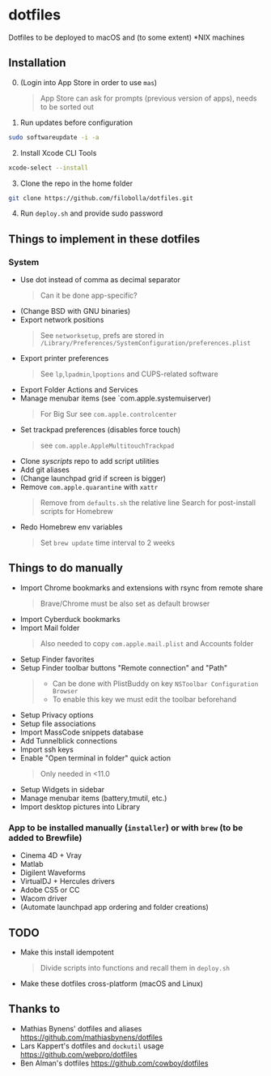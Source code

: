 # dotfiles
Dotfiles to be deployed to macOS and (to some extent) *NIX machines

## Installation
0. (Login into App Store in order to use `mas`)
	> App Store can ask for prompts (previous version of apps), needs to be sorted out
1. Run updates before configuration
``` bash 
sudo softwareupdate -i -a
```
2. Install Xcode CLI Tools
``` bash
xcode-select --install
```
3. Clone the repo in the home folder
``` bash
git clone https://github.com/filobolla/dotfiles.git
```
4. Run `deploy.sh` and provide sudo password

## Things to implement in these dotfiles
### System
- Use dot instead of comma as decimal separator
    > Can it be done app-specific?
- (Change BSD with GNU binaries)
- Export network positions
	> See `networksetup`, prefs are stored in `/Library/Preferences/SystemConfiguration/preferences.plist`
- Export printer preferences
	> See `lp`,`lpadmin`,`lpoptions` and CUPS-related software
- Export Folder Actions and Services
- Manage menubar items (see `com.apple.systemuiserver)
	> For Big Sur see `com.apple.controlcenter`
- Set trackpad preferences (disables force touch)
	> see `com.apple.AppleMultitouchTrackpad`
- Clone _syscripts_ repo to add script utilities
- Add git aliases
- (Change launchpad grid if screen is bigger)
- Remove `com.apple.quarantine` with `xattr`
	> Remove from `defaults.sh` the relative line
	> Search for post-install scripts for Homebrew
- Redo Homebrew env variables
	> Set `brew update` time interval to 2 weeks
## Things to do manually
- Import Chrome bookmarks and extensions with rsync from remote share
	> Brave/Chrome must be also set as default browser
- Import Cyberduck bookmarks
- Import Mail folder
	> Also needed to copy `com.apple.mail.plist` and Accounts folder
- Setup Finder favorites
- Setup Finder toolbar buttons "Remote connection" and "Path"
	> - Can be done with PlistBuddy on key `NSToolbar Configuration Browser`
	> - To enable this key we must edit the toolbar beforehand
- Setup Privacy options
- Setup file associations
- Import MassCode snippets database
- Add Tunnelblick connections
- Import ssh keys
- Enable "Open terminal in folder" quick action
	> Only needed in <11.0
- Setup Widgets in sidebar
- Manage menubar items (battery,tmutil, etc.)
- Import desktop pictures into Library

### App to be installed manually (`installer`) or with `brew` (to be added to Brewfile)
- Cinema 4D + Vray
- Matlab
- Digilent Waveforms
- VirtualDJ + Hercules drivers
- Adobe CS5 or CC
- Wacom driver
- (Automate launchpad app ordering and folder creations)
## TODO
- Make this install idempotent
	> Divide scripts into functions and recall them in `deploy.sh`
- Make these dotfiles cross-platform (macOS and Linux)

## Thanks to
- Mathias Bynens' dotfiles and aliases https://github.com/mathiasbynens/dotfiles 
- Lars Kappert's dotfiles and `dockutil` usage https://github.com/webpro/dotfiles
- Ben Alman's dotfiles https://github.com/cowboy/dotfiles
